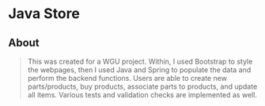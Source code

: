 # Java Store

## About
> This was created for a WGU project. Within, I used Bootstrap to style the webpages, then I used Java and Spring to populate the data and perform the backend functions. Users are able to create new parts/products, buy products, associate parts to products, and update all items. Various tests and validation checks are implemented as well.

